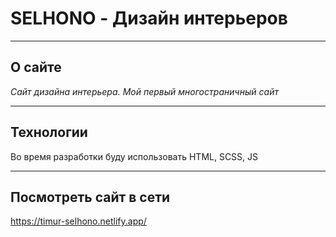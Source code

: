 # SELHONO - Дизайн интерьеров

----

## О сайте

*Сайт дизайна интерьера. Мой первый многостраничный сайт*

----

## Технологии

Во время разработки буду использовать HTML, SCSS, JS

----

## Посмотреть сайт в сети

https://timur-selhono.netlify.app/
